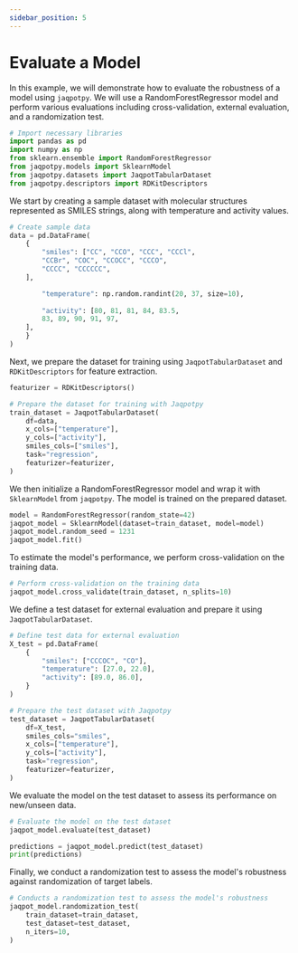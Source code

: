 ```yaml
---
sidebar_position: 5
---
```


# Evaluate a Model

In this example, we will demonstrate how to evaluate the robustness of a model using `jaqpotpy`. We will use a RandomForestRegressor model and perform various evaluations including cross-validation, external evaluation, and a randomization test.

```python
# Import necessary libraries
import pandas as pd
import numpy as np
from sklearn.ensemble import RandomForestRegressor
from jaqpotpy.models import SklearnModel
from jaqpotpy.datasets import JaqpotTabularDataset
from jaqpotpy.descriptors import RDKitDescriptors
```

We start by creating a sample dataset with molecular structures represented as SMILES strings, along with temperature and activity values.

```python
# Create sample data
data = pd.DataFrame(
    {
        "smiles": ["CC", "CCO", "CCC", "CCCl",
        "CCBr", "COC", "CCOCC", "CCCO",
        "CCCC", "CCCCCC",
    ],

        "temperature": np.random.randint(20, 37, size=10),
        
        "activity": [80, 81, 81, 84, 83.5,
        83, 89, 90, 91, 97,
    ],
    }
)
```

Next, we prepare the dataset for training using `JaqpotTabularDataset` and `RDKitDescriptors` for feature extraction.

```python
featurizer = RDKitDescriptors()

# Prepare the dataset for training with Jaqpotpy
train_dataset = JaqpotTabularDataset(
    df=data,
    x_cols=["temperature"],
    y_cols=["activity"],
    smiles_cols=["smiles"],
    task="regression",
    featurizer=featurizer,
)
```

We then initialize a RandomForestRegressor model and wrap it with `SklearnModel` from `jaqpotpy`. The model is trained on the prepared dataset.

```python
model = RandomForestRegressor(random_state=42)
jaqpot_model = SklearnModel(dataset=train_dataset, model=model)
jaqpot_model.random_seed = 1231
jaqpot_model.fit()
```

To estimate the model's performance, we perform cross-validation on the training data.

```python
# Perform cross-validation on the training data
jaqpot_model.cross_validate(train_dataset, n_splits=10)
```

We define a test dataset for external evaluation and prepare it using `JaqpotTabularDataset`.

```python
# Define test data for external evaluation
X_test = pd.DataFrame(
    {
        "smiles": ["CCCOC", "CO"],
        "temperature": [27.0, 22.0],
        "activity": [89.0, 86.0],
    }
)

# Prepare the test dataset with Jaqpotpy
test_dataset = JaqpotTabularDataset(
    df=X_test,
    smiles_cols="smiles",
    x_cols=["temperature"],
    y_cols=["activity"],
    task="regression",
    featurizer=featurizer,
)
```

We evaluate the model on the test dataset to assess its performance on new/unseen data.

```python
# Evaluate the model on the test dataset
jaqpot_model.evaluate(test_dataset)

predictions = jaqpot_model.predict(test_dataset)
print(predictions)
```

Finally, we conduct a randomization test to assess the model's robustness against randomization of target labels.

```python
# Conducts a randomization test to assess the model's robustness
jaqpot_model.randomization_test(
    train_dataset=train_dataset,
    test_dataset=test_dataset,
    n_iters=10,
)
```
